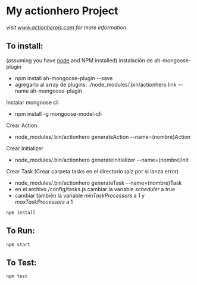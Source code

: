 # My actionhero Project

*visit www.actionherojs.com for more information*

## To install:
(assuming you have [node](http://nodejs.org/) and NPM installed)
instalación de ah-mongoose-plugin
* npm install ah-mongoose-plugin --save
* agregarlo al array de plugins: ./node_modules/.bin/actionhero link --name ah-mongoose-plugin


Instalar mongoose cli
* npm install -g mongoose-model-cli

Crear Action
* node_modules/.bin/actionhero generateAction --name=(nombre)Action

Crear Initializer
* node_modules/.bin/actionhero generateInitializer --name=(nombre)Init

Crear Task (Crear carpeta tasks en el directorio raíz por si lanza error)
* node_modules/.bin/actionhero generateTask --name=(nombre)Task
* en el archivo /config/tasks.js cambiar la variable *scheduler* a true
* cambiar también la variable *minTaskProcessors* a 1 y *maxTaskProcessors* a 1

`npm install`

## To Run:
`npm start`

## To Test:
`npm test`

